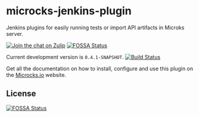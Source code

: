 # microcks-jenkins-plugin

Jenkins plugins for easily running tests  or import API artifacts in Microks server.

[![Join the chat on Zulip](https://img.shields.io/badge/chat-on_zulip-pink.svg?color=ff69b4&style=for-the-badge&logo=zulip)](https://microcksio.zulipchat.com/)
[![FOSSA Status](https://app.fossa.com/api/projects/git%2Bgithub.com%2Fmicrocks%2Fmicrocks-jenkins-plugin.svg?type=shield)](https://app.fossa.com/projects/git%2Bgithub.com%2Fmicrocks%2Fmicrocks-jenkins-plugin?ref=badge_shield)

Current development version is `0.4.1-SNAPSHOT`. [![Build Status](https://travis-ci.com/microcks/microcks-jenkins-plugin.png?branch=master)](https://travis-ci.com/microcks/microcks-jenkins-plugin)

Get all the documentation on how to install, configure and use this plugin on the [Microcks.io](https://microcks.io/documentation/automating/jenkins/) website.


## License
[![FOSSA Status](https://app.fossa.com/api/projects/git%2Bgithub.com%2Fmicrocks%2Fmicrocks-jenkins-plugin.svg?type=large)](https://app.fossa.com/projects/git%2Bgithub.com%2Fmicrocks%2Fmicrocks-jenkins-plugin?ref=badge_large)